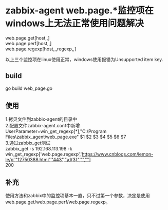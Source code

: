 # zabbix-agent web.page.*监控项在windows上无法正常使用问题解决

web.page.get[host,<path>,<port>]<br/>
web.page.perf[host,<path>,<port>]<br/>
web.page.regexp[host,<path>,<port>,regexp,<length>,<output>]<br/>
  
以上三个监控项在linux使用正常，windows使用报错为Unsupported item key.<br/>

## build<br/>
  go build web_page.go<br/>

## 使用
  1.拷贝文件到zabbix-agent的目录中<br/>
  2.配置文件zabbix-agent.conf中新增<br/>
  UserParameter=win_get_regexp[*],"C:\Program Files\zabbix_agent\web_page.exe" $1 $2 $3 $4 $5 $6 $7<br/>
  3.通过zabbix_get测试<br/>
  zabbix_get -s 192.168.113.198 -k win_get_regexp['web.page.regexp','https://www.cnblogs.com/lemon-le/p',"12750388.html","443","\d{3}","",""]<br/>
  200
  
## 补充
  使用方法和zabbix中的监控项基本一直，只不过第一个参数，决定是使用web.page.get/web.page.perf/web.page.regexp。
